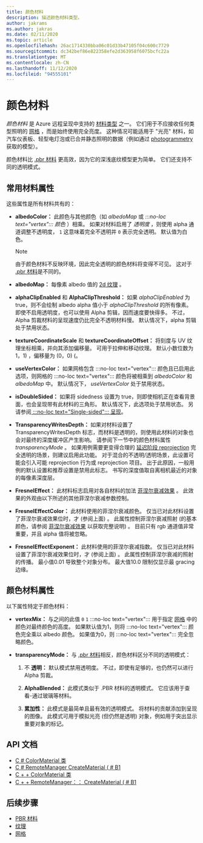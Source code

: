 ```yaml
---
title: 颜色材料
description: 描述颜色材料类型。
author: jakrams
ms.author: jakras
ms.date: 02/11/2020
ms.topic: article
ms.openlocfilehash: 26ac1714330bba06c01d33b47105f04c600c7729
ms.sourcegitcommit: dc342bef86e822358efe2d363958f6075bcfc22a
ms.translationtype: MT
ms.contentlocale: zh-CN
ms.lasthandoff: 11/12/2020
ms.locfileid: "94555101"
---
```

# <a name="color-materials"></a>颜色材料

*颜色材料* 是 Azure 远程呈现中支持的 [材料类型](../../concepts/materials.md) 之一。 它们用于不应接收任何类型照明的 [网格](../../concepts/meshes.md) ，而是始终使用完全亮度。 这种情况可能适用于 "光亮" 材料，如汽车仪表板、轻型电灯泡或已合并静态照明的数据（例如通过 [photogrammetry](https://en.wikipedia.org/wiki/Photogrammetry)获取的模型）。

颜色材料比 [.pbr 材料](pbr-materials.md) 更高效，因为它的深浅底纹模型更为简单。 它们还支持不同的透明模式。

## <a name="common-material-properties"></a>常用材料属性

这些属性是所有材料共有的：

* **albedoColor：** 此颜色与其他颜色（如 *albedoMap* 或 *:::no-loc text="vertex"::: 颜色* ）相乘。 如果对材料启用了 *透明度* ，则使用 alpha 通道调整不透明度， `1` 这意味着完全不透明并 `0` 表示完全透明。 默认值为白色。

  > [!NOTE]
  > 由于颜色材料不反映环境，因此完全透明的颜色材料将变得不可见。 这对于 [.pbr 材料](pbr-materials.md)是不同的。

* **albedoMap：** 每像素 albedo 值的 [2d 纹理](../../concepts/textures.md) 。

* **alphaClipEnabled** 和 **AlphaClipThreshold：** 如果 *alphaClipEnabled* 为 true，则不会绘制 albedo alpha 值小于 *alphaClipThreshold* 的所有像素。 即使不启用透明度，也可以使用 Alpha 剪辑，因而速度要快得多。 不过，Alpha 剪裁材料的呈现速度仍比完全不透明材料慢。 默认情况下，alpha 剪辑处于禁用状态。

* **textureCoordinateScale** 和 **textureCoordinateOffset：** 将刻度与 UV 纹理坐标相乘，并向其添加偏移量。 可用于拉伸和移动纹理。 默认小数位数为1，1) ，偏移量为 (0，0)  (。

* **useVertexColor：** 如果网格包含 :::no-loc text="vertex"::: 颜色且已启用此选项，则网格的 :::no-loc text="vertex"::: 颜色将被相乘到 *albedoColor* 和 *albedoMap* 中。 默认情况下， *useVertexColor* 处于禁用状态。

* **isDoubleSided：** 如果将 sidedness 设置为 true，则即使相机正在查看背景面，也会呈现带有此材料的三角形。 默认情况下，此选项处于禁用状态。 另请参阅[ :::no-loc text="Single-sided"::: 呈现](single-sided-rendering.md)。

* **TransparencyWritesDepth：** 如果对材料设置了 TransparencyWritesDepth 标志，而材料是透明的，则使用此材料的对象也会对最终的深度缓冲区产生影响。 请参阅下一节中的颜色材料属性 *transparencyMode* 。 如果用例需要更变得合理的 [延迟阶段 reprojection](late-stage-reprojection.md) 完全透明的场景，则建议启用此功能。 对于混合的不透明/透明场景，此设置可能会引入可能 reprojection 行为或 reprojection 项目。 出于此原因，一般用例的默认设置和推荐设置是禁用此标志。 书写的深度值取自离相机最近的对象的每像素深度层。

* **FresnelEffect：** 此材料标志启用对各自材料的加法 [菲涅尔衰减效果](../../overview/features/fresnel-effect.md) 。 此效果的外观由以下所述的其他菲涅尔衰减参数控制。 

* **FresnelEffectColor：** 此材料使用的菲涅尔衰减颜色。 仅当已对此材料设置了菲涅尔衰减效果位时，才 (参阅上面) 。 此属性控制菲涅尔衰减照射 (的基本颜色，请参阅 [菲涅尔衰减效果](../../overview/features/fresnel-effect.md) 以获取完整说明) 。 目前只有 rgb 通道值非常重要，并且 alpha 值将被忽略。

* **FresnelEffectExponent：** 此材料使用的菲涅尔衰减指数。 仅当已对此材料设置了菲涅尔衰减效果位时，才 (参阅上面) 。 此属性控制菲涅尔衰减的照射的传播。 最小值0.01 导致整个对象分布。 最大值10.0 限制仅显示最 gracing 边缘。

## <a name="color-material-properties"></a>颜色材料属性

以下属性特定于颜色材料：

* **vertexMix：** 与之间的此值 `0` `1` :::no-loc text="vertex"::: 用于指定 [网格](../../concepts/meshes.md) 中的颜色对最终颜色的高度。 如果默认值为1，则将 :::no-loc text="vertex"::: 颜色完全乘以 albedo 颜色。 如果值为0，则 :::no-loc text="vertex"::: 完全忽略颜色。

* **transparencyMode：** 与 [.pbr 材料](pbr-materials.md)相反，颜色材料区分不同的透明模式：

  1. 不 **透明：** 默认模式禁用透明度。 不过，即使有足够的，也仍然可以进行 Alpha 剪裁。
  
  1. **AlphaBlended：** 此模式类似于 .PBR 材料的透明模式。 它应该用于查看-通过玻璃等材料。

  1. **累加性：** 此模式是最简单且最有效的透明模式。 将材料的贡献添加到呈现的图像。 此模式可用于模拟光亮 (但仍然是透明) 对象，例如用于突出显示重要对象的标记。

## <a name="api-documentation"></a>API 文档

* [C # ColorMaterial 类](/dotnet/api/microsoft.azure.remoterendering.colormaterial)
* [C # RemoteManager CreateMaterial ( # B1 ](/dotnet/api/microsoft.azure.remoterendering.remotemanager.creatematerial)
* [C + + ColorMaterial 类](/cpp/api/remote-rendering/colormaterial)
* [C + + RemoteManager：： CreateMaterial ( # B1 ](/cpp/api/remote-rendering/remotemanager#creatematerial)

## <a name="next-steps"></a>后续步骤

* [PBR 材料](pbr-materials.md)
* [纹理](../../concepts/textures.md)
* [网格](../../concepts/meshes.md)